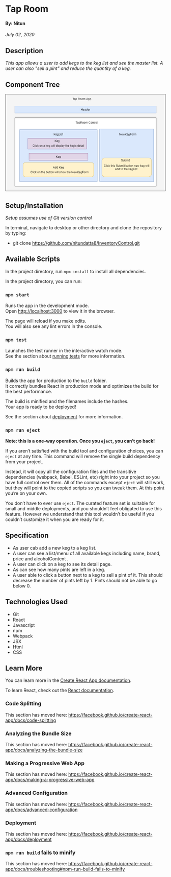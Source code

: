 # Tap Room 
#### By: Nitun
_July 02, 2020_

## Description
_This app allows a user to add kegs to the keg list and see the master list. A user can also "sell a pint" and reduce the quantity of a keg._

## Component Tree
![Diagram](./public/tapRoom1.png)

## Setup/Installation
_Setup assumes use of Git version control_

In terminal, navigate to desktop or other directory and clone the repository by typing:
  * git clone https://github.com/nitundatta8/InventoryControl.git

## Available Scripts

In the project directory, run `npm install` to install all dependencies.

In the project directory, you can run:

### `npm start`

Runs the app in the development mode.<br />
Open [http://localhost:3000](http://localhost:3000) to view it in the browser.

The page will reload if you make edits.<br />
You will also see any lint errors in the console.

### `npm test`

Launches the test runner in the interactive watch mode.<br />
See the section about [running tests](https://facebook.github.io/create-react-app/docs/running-tests) for more information.

### `npm run build`

Builds the app for production to the `build` folder.<br />
It correctly bundles React in production mode and optimizes the build for the best performance.

The build is minified and the filenames include the hashes.<br />
Your app is ready to be deployed!

See the section about [deployment](https://facebook.github.io/create-react-app/docs/deployment) for more information.

### `npm run eject`

**Note: this is a one-way operation. Once you `eject`, you can’t go back!**

If you aren’t satisfied with the build tool and configuration choices, you can `eject` at any time. This command will remove the single build dependency from your project.

Instead, it will copy all the configuration files and the transitive dependencies (webpack, Babel, ESLint, etc) right into your project so you have full control over them. All of the commands except `eject` will still work, but they will point to the copied scripts so you can tweak them. At this point you’re on your own.

You don’t have to ever use `eject`. The curated feature set is suitable for small and middle deployments, and you shouldn’t feel obligated to use this feature. However we understand that this tool wouldn’t be useful if you couldn’t customize it when you are ready for it.

## Specification
   * As user cab add a new keg to a keg list.
   * A user can see a list/menu of all available kegs including name, brand, price and      alcoholContent .
   * A user can click on a keg to see its detail page.
   * As can see how many pints are left in a keg.
   * A user able to click a button next to a keg to sell a pint of it. This should decrease the number of pints left by 1. Pints should not be able to go below 0.

## Technologies Used
* Git
* React
* Javascript
* npm
* Webpack
* JSX
* Html
* CSS

## Learn More

You can learn more in the [Create React App documentation](https://facebook.github.io/create-react-app/docs/getting-started).

To learn React, check out the [React documentation](https://reactjs.org/).

### Code Splitting

This section has moved here: https://facebook.github.io/create-react-app/docs/code-splitting

### Analyzing the Bundle Size

This section has moved here: https://facebook.github.io/create-react-app/docs/analyzing-the-bundle-size

### Making a Progressive Web App

This section has moved here: https://facebook.github.io/create-react-app/docs/making-a-progressive-web-app

### Advanced Configuration

This section has moved here: https://facebook.github.io/create-react-app/docs/advanced-configuration

### Deployment

This section has moved here: https://facebook.github.io/create-react-app/docs/deployment

### `npm run build` fails to minify

This section has moved here: https://facebook.github.io/create-react-app/docs/troubleshooting#npm-run-build-fails-to-minify
